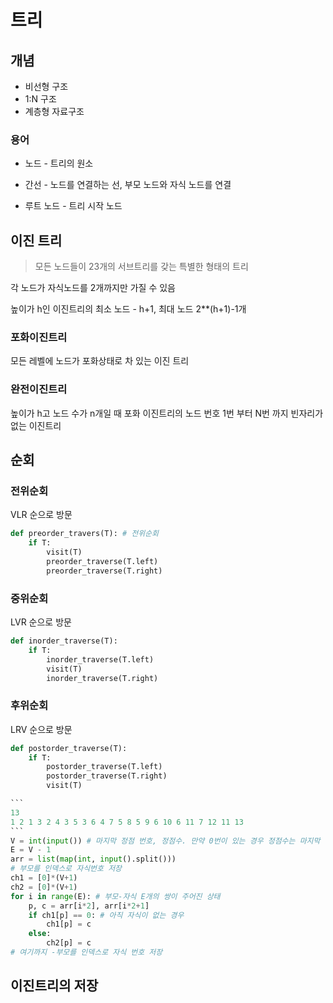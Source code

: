# 트리

## 개념

- 비선형 구조
- 1:N 구조
- 계층형 자료구조

### 용어

- 노드 - 트리의 원소

- 간선 - 노드를 연결하는 선, 부모 노드와 자식 노드를 연결

- 루트 노드 - 트리 시작 노드

## 이진 트리

> 모든 노드들이 23개의 서브트리를 갖는 특별한 형태의 트리

각 노드가 자식노드를 2개까지만 가질 수 있음

높이가 h인 이진트리의 최소 노드 - h+1, 최대 노드 2**(h+1)-1개

### 포화이진트리

모든 레벨에 노드가 포화상태로 차 있는 이진 트리

### 완전이진트리

높이가 h고 노드 수가 n개일 때 포화 이진트리의 노드 번호 1번 부터 N번 까지 빈자리가 없는 이진트리

## 순회

### 전위순회

VLR 순으로 방문

```python
def preorder_travers(T): # 전위순회
    if T: 
        visit(T) 
        preorder_traverse(T.left)
        preorder_traverse(T.right)
```

### 중위순회

LVR 순으로 방문

```python
def inorder_traverse(T):
    if T:
        inorder_traverse(T.left)
        visit(T)
        inorder_traverse(T.right)
```

### 후위순회

 LRV 순으로 방문

```python
def postorder_traverse(T):
    if T:
        postorder_traverse(T.left)
        postorder_traverse(T.right)
        visit(T)
```

````python
```
13
1 2 1 3 2 4 3 5 3 6 4 7 5 8 5 9 6 10 6 11 7 12 11 13
```
V = int(input()) # 마지막 정점 번호, 정점수. 만약 0번이 있는 경우 정점수는 마지막 번호 +1
E = V - 1
arr = list(map(int, input().split()))
# 부모를 인덱스로 자식번호 저장
ch1 = [0]*(V+1)
ch2 = [0]*(V+1)
for i in range(E): # 부모-자식 E개의 쌍이 주어진 상태
    p, c = arr[i*2], arr[i*2+1]
    if ch1[p] == 0: # 아직 자식이 없는 경우
        ch1[p] = c
    else:
        ch2[p] = c
# 여기까지 -부모를 인덱스로 자식 번호 저장
````

## 이진트리의 저장


